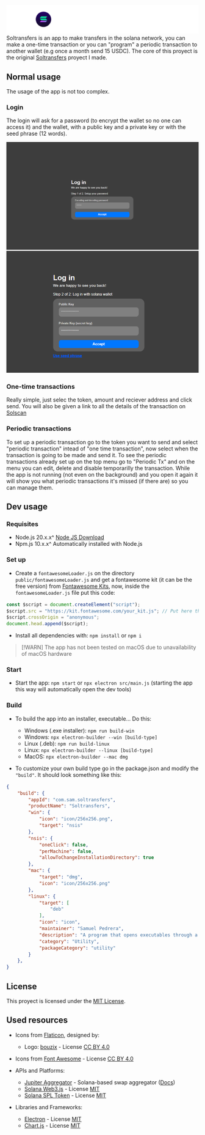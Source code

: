 ![Soltransfers UI](./icon/horizontal.png)
Soltransfers is an app to make transfers in the solana network, you can make a one-time transaction or you can "program" a periodic transaction to another wallet (e.g once a month send 15 USDC).
The core of this proyect is the original [Soltransfers](https://github.com/ProcapYT/soltransfers) proyect I made.

## Normal usage
The usage of the app is not too complex.

### Login
The login will ask for a password (to encrypt the wallet so no one can access it) and the wallet, with a public key and a private key or with the seed phrase (12 words).

![Login](./images/login1.png)
![Login](./images/login2.png)

### One-time transactions
Really simple, just selec the token, amount and reciever address and click send. You will also be given a link to all the details of the transaction on [Solscan](https://solscan.io)

### Periodic transactions
To set up a periodic transaction go to the token you want to send and select "periodic transaction" intead of "one time transaction", now select when the transaction is going to be made and send it.
To see the periodic transactions already set up on the top menu go to "Periodic Tx" and on the menu you can edit, delete and disable temporarilly the transaction.
While the app is not running (not even on the background) and you open it again it will show you what periodic transactions it's missed (if there are) so you can manage them.

## Dev usage

### Requisites
- Node.js 20.x.x^ [Node JS Download](https://nodejs.org/en/download)
- Npm.js 10.x.x^ Automatically installed with Node.js

### Set up
- Create a `fontawesomeLoader.js` on the directory `public/fontawesomeLoader.js` and get a fontawesome kit (it can be the free version) from [Fontawesome Kits](https://fontawesome.com/kits), now, inside the `fontawesomeLoader.js` file put this code:
```js
const $script = document.createElement("script");
$script.src = "https://kit.fontawesome.com/your_kit.js"; // Put here the link to the js file
$script.crossOrigin = "anonymous";
document.head.append($script);
```

- Install all dependencies with: `npm install` or `npm i`

> [!WARN]
> The app has not been tested on macOS due to unavailability of macOS hardware

### Start
- Start the app: `npm start` or `npx electron src/main.js` (starting the app this way will automatically open the dev tools)

### Build
- To build the app into an installer, executable... Do this:
    - Windows (.exe installer): `npm run build-win`
    - Windows: `npx electron-builder --win [build-type]`
    - Linux (.deb): `npm run build-linux`
    - Linux: `npx electron-builder --linux [build-type]`
    - MacOS: `npx electron-builder --mac dmg`

- To customize your own build type go in the package.json and modify the `"build"`. It should look something like this:
```json
{
    "build": {
        "appId": "com.sam.soltransfers",
        "productName": "Soltransfers",
        "win": {
            "icon": "icon/256x256.png",
            "target": "nsis"
        },
        "nsis": {
            "oneClick": false,
            "perMachine": false,
            "allowToChangeInstallationDirectory": true
        },
        "mac": {
            "target": "dmg",
            "icon": "icon/256x256.png"
        },
        "linux": {
            "target": [
                "deb"
            ],
            "icon": "icon",
            "maintainer": "Samuel Pedrera",
            "description": "A program that opens executables through a GUI",
            "category": "Utility",
            "packageCategory": "utility"
        }
    },
}
```

## License
This proyect is licensed under the [MIT License](LICENSE).

## Used resources
- Icons from [Flaticon](https://flaticon.com), designed by:
    - Logo: [bouzix](https://www.flaticon.com/authors/bouzix) - License [CC BY 4.0](https://creativecommons.org/licenses/by/4.0/)

- Icons from [Font Awesome](https://fontawesome.com) - License [CC BY 4.0](https://creativecommons.org/licenses/by/4.0/)

- APIs and Platforms:
    - [Jupiter Aggregator](https://jup.ag) - Solana-based swap aggregator ([Docs](https://station.jup.ag))
    - [Solana Web3.js](https://github.com/solana-labs/solana-web3.js) - License [MIT](https://github.com/solana-labs/solana-web3.js/blob/master/LICENSE)
    - [Solana SPL Token](https://github.com/solana-labs/solana-program-library/tree/master/token/js) - License [MIT](https://github.com/solana-labs/solana-program-library/blob/master/LICENSE)

- Libraries and Frameworks:
    - [Electron](https://www.electronjs.org/) - License [MIT](https://github.com/electron/electron/blob/main/LICENSE)
    - [Chart.js](https://www.chartjs.org/) - License [MIT](https://github.com/chartjs/Chart.js/blob/master/LICENSE.md)
